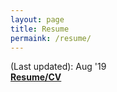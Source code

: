 ```yaml
---
layout: page
title: Resume
permaink: /resume/
---
```


(Last updated): Aug '19  
**[Resume/CV][resume full]**

[resume full]:assets/resume_full.pdf
